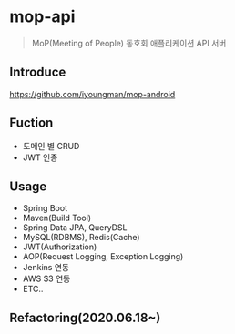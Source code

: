 # mop-api
> MoP(Meeting of People) 동호회 애플리케이션 API 서버  

## Introduce
https://github.com/iyoungman/mop-android

## Fuction
* 도메인 별 CRUD
* JWT 인증

## Usage
* Spring Boot
* Maven(Build Tool)
* Spring Data JPA, QueryDSL
* MySQL(RDBMS), Redis(Cache)
* JWT(Authorization)
* AOP(Request Logging, Exception Logging)
* Jenkins 연동
* AWS S3 연동
* ETC..

## Refactoring(2020.06.18~)
